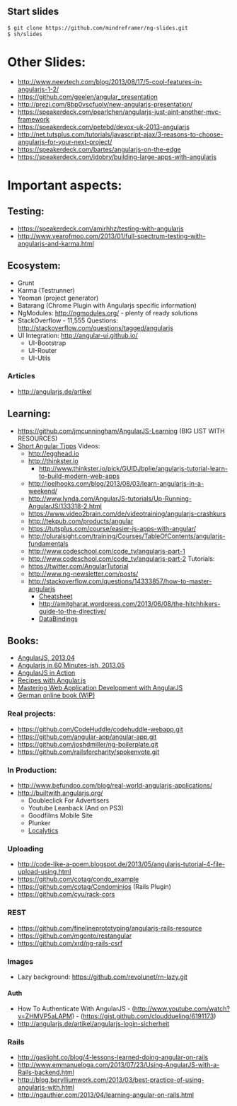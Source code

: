 ## Start slides
    $ git clone https://github.com/mindreframer/ng-slides.git
    $ sh/slides

# Other Slides:
  - http://www.neevtech.com/blog/2013/08/17/5-cool-features-in-angularjs-1-2/
  - https://github.com/geelen/angular_presentation
  - http://prezi.com/8bp0vscfuoly/new-angularjs-presentation/
  - https://speakerdeck.com/pearlchen/angularjs-just-aint-another-mvc-framework
  - https://speakerdeck.com/petebd/devox-uk-2013-angularjs
  - http://net.tutsplus.com/tutorials/javascript-ajax/3-reasons-to-choose-angularjs-for-your-next-project/
  - https://speakerdeck.com/bartes/angularjs-on-the-edge
  - https://speakerdeck.com/jdobry/building-large-apps-with-angularjs


# Important aspects:


## Testing:
  - https://speakerdeck.com/amirhhz/testing-with-angularjs
  - http://www.yearofmoo.com/2013/01/full-spectrum-testing-with-angularjs-and-karma.html

## Ecosystem:
  - Grunt
  - Karma (Testrunner)
  - Yeoman (project generator)
  - Batarang (Chrome Plugin with Angularjs specific information)
  - NgModules: http://ngmodules.org/ - plenty of ready solutions
  - StackOverflow - 11,555 Questions: http://stackoverflow.com/questions/tagged/angularjs
  - UI Integration: http://angular-ui.github.io/
    - UI-Bootstrap
    - UI-Router
    - UI-Utils

### Articles
  - http://angularjs.de/artikel


## Learning:
  - https://github.com/jmcunningham/AngularJS-Learning (BIG LIST WITH RESOURCES)
  - [Short Angular Tipps](http://www.youtube.com/playlist?list=PLfLN8Jd9-DVEQ0-PEnVeeUYyO0yg28mhN)
  Videos:
    - http://egghead.io
    - http://thinkster.io
      - http://www.thinkster.io/pick/GUIDJbpIie/angularjs-tutorial-learn-to-build-modern-web-apps
    - http://joelhooks.com/blog/2013/08/03/learn-angularjs-in-a-weekend/
    - http://www.lynda.com/AngularJS-tutorials/Up-Running-AngularJS/133318-2.html
    - https://www.video2brain.com/de/videotraining/angularjs-crashkurs
    - http://tekpub.com/products/angular
    - https://tutsplus.com/course/easier-js-apps-with-angular/
    - http://pluralsight.com/training/Courses/TableOfContents/angularjs-fundamentals
    - http://www.codeschool.com/code_tv/angularjs-part-1
    - http://www.codeschool.com/code_tv/angularjs-part-2
  Tutorials:
    - https://twitter.com/AngularTutorial
    - http://www.ng-newsletter.com/posts/
    - http://stackoverflow.com/questions/14333857/how-to-master-angularjs
      - [Cheatsheet](http://www.cheatography.com/proloser/cheat-sheets/angularjs/)
      - http://amitgharat.wordpress.com/2013/06/08/the-hitchhikers-guide-to-the-directive/
      - [DataBindings](http://stackoverflow.com/questions/9682092/databinding-in-angularjs/9693933#9693933)

## Books:
  - [AngularJS, 2013.04](http://shop.oreilly.com/product/0636920028055.do)
  - [Angularjs in 60 Minutes-ish, 2013.05](http://fastandfluid.com/publicdownloads/AngularJSIn60MinutesIsh_DanWahlin_May2013.pdf)
  - [AngularJS in Action ](http://www.manning.com/bford/)
  - [Recipes with Angular.js](https://leanpub.com/recipes-with-angular-js)
  - [Mastering Web Application Development with AngularJS](http://www.packtpub.com/angularjs-web-application-development/book)
  - [German online book (WIP)](http://angularjs.de/buch)


### Real projects:
  - https://github.com/CodeHuddle/codehuddle-webapp.git
  - https://github.com/angular-app/angular-app.git
  - https://github.com/joshdmiller/ng-boilerplate.git
  - https://github.com/railsforcharity/spokenvote.git

### In Production:
  - http://www.befundoo.com/blog/real-world-angularjs-applications/
  - http://builtwith.angularjs.org/
    - Doubleclick For Advertisers
    - Youtube Leanback (And on PS3)
    - Goodfilms Mobile Site
    - Plunker
    - [Localytics](http://www.localytics.com/blog/2013/angularjs-at-localytics/)


### Uploading
  - http://code-like-a-poem.blogspot.de/2013/05/angularjs-tutorial-4-file-upload-using.html
  - https://github.com/cotag/condo_example
  - https://github.com/cotag/Condominios (Rails Plugin)
  - https://github.com/cyu/rack-cors


### REST
  - https://github.com/finelineprototyping/angularjs-rails-resource
  - https://github.com/mgonto/restangular
  - https://github.com/xrd/ng-rails-csrf

### Images
  - Lazy background: https://github.com/revolunet/rn-lazy.git


#### Auth
  - How To Authenticate With AngularJS - (http://www.youtube.com/watch?v=ZHMVP5aLAPM) - (https://gist.github.com/clouddueling/6191173)
  - http://angularjs.de/artikel/angularjs-login-sicherheit

### Rails
  - http://gaslight.co/blog/4-lessons-learned-doing-angular-on-rails
  - http://www.emmanueloga.com/2013/07/23/Using-AngularJS-with-a-Rails-backend.html
  - http://blog.berylliumwork.com/2013/03/best-practice-of-using-angularjs-with.html
  - http://ngauthier.com/2013/04/learning-angular-on-rails.html
